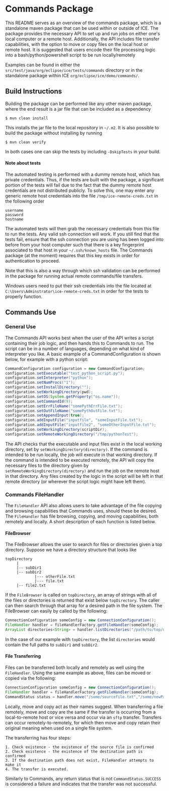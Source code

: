 # Commands Package

This README serves as an overview of the commands package, which is a standalone maven package that can be used within or outside of ICE. The package provides the necessary API to set up and run jobs on either one's local computer or a remote host. Additionally, the API includes file transfer capabilities, with the option to move or copy files on the local host or remote host. It is suggested that users encode their file processing logic into a bash/python/powershell script to be run locally/remotely

Examples can be found in either the `src/test/java/org/eclipse/ice/tests/commands` directory or in the standalone package within ICE `org/eclipse/ice/demo/commands/`. 


## Build Instructions
Building the package can be performed like any other maven package, where the end result is a jar file that can be included as a dependency

```
$ mvn clean install
```

This installs the jar file to the local repository in `~/.m2`. It is also possible to build the package without installing by running

```
$ mvn clean verify
```

In both cases one can skip the tests by including `-DskipTests` in your build. 

#### Note about tests
The automated testing is performed with a dummy remote host, which has private credentials. Thus, if the tests are built with the package, a significant portion of the tests will fail due to the fact that the dummy remote host credentials are not distributed publicly. To solve this, one may enter any generic remote host credentials into the file `/tmp/ice-remote-creds.txt` in the following order

```
username 
password
hostname
```
The automated tests will then grab the necessary credentials from this file to run the tests. Any valid ssh connection will work. If you still find that the tests fail, ensure that the ssh connection you are using has been logged into before from your host computer such that there is a key fingerprint associated to that host in your `~/.ssh/known_hosts` file. The Commands package (at the moment) requires that this key exists in order for authentication to proceed.

Note that this is also a way through which ssh validation can be performed in the package for running actual remote commands/file transfers.

Windows users need to put their ssh credentials into the file located at `C:\Users\Adminstrator\ice-remote-creds.txt` in order for the tests to properly function.


## Commands Use
### General Use
The Commands API works best when the user of the API writes a script containing their job logic, and then hands this to Commands to run. The script can be in a number of languages, depending on what kind of interpreter you like. A basic example of a CommandConfiguration is shown below, for example with a python script:

```java
CommandConfiguration configuration = new CommandConfiguration; 
configuration.setExecutable("test_python_script.py");
configuration.setInterpreter("python");
configuration.setNumProcs("1");
configuration.setInstallDirectory("");
configuration.setWorkingDirectory(pwd);
configuration.setOS(System.getProperty("os.name"));
configuration.setCommandId(9);
configuration.setErrFileName("somePythErrFile.txt");
configuration.setOutFileName("somePythOutFile.txt");
configuration.setAppendInput(true);
configuration.addInputFile("inputfile", "someInputFile.txt");
configuration.addInputFile("inputfile2", "someOtherInputFile.txt");
configuration.setWorkingDirectory(scriptDir);
configuration.setRemoteWorkingDirectory("/tmp/pythonTest");
``` 

The API checks that the executable and input files exist in the local working directory, set by `setWorkingDirectory(directory)`. If the command is intended to be run locally, the job will execute in that working directory. If the command is intended to be executed remotely, the API will copy the necessary files to the directory given by `setRemoteWorkingDirectory(directory)` and run the job on the remote host in that directory. Any files created by the logic in the script will be left in that remote directory (or wherever the script logic might have left them). 

### Commands FileHandler	
The `FileHandler` API also allows users to take advantage of the file copying and browsing capabilities that Commands uses, should these be desired. The `FileHandler` has file browsing, copying, and moving capabilities, both remotely and locally. A short description of each function is listed below.

#### FileBrowser

The FileBrowser allows the user to search for files or directories given a top directory. Suppose we have a directory structure that looks like

```
topDirectory
     |
     |-- subDir1
     |-- subDir2
 		     |--- otherFile.txt
 		     |--- file.txt
 	 |-- file2.txt    
```

If the `FileBrowser` is called on `topDirectory`, an array of strings with all of the files or directories is returned that exist below `topDirectory`. The caller can then search through that array for a desired path in the file system. The FileBrowser can easily by called by the following:

```java
ConnectionConfiguration someConfig = new ConnectionConfiguration();
FileHandler handler = fileHandlerFactory.getFileHandler(someConfig);
ArrayList directories<String> = handler.listDirectories("/path/to/top/directory/");

```
In the case of our example with `topDirectory`, the list `directories` would contain the full paths to `subDir1` and `subDir2`.


#### File Transferring

Files can be transferred both locally and remotely as well using the `FileHandler`. Using the same example as above, files can be moved or copied via the following:

```java
ConnectionConfiguration someConfig = new ConnectionConfiguration();
FileHandler handler = fileHandlerFactory.getFileHandler(someConfig);
CommandStatus status = handler.move("/some/sourcefile.txt","/some/newPath/");
```

Locally, move and copy act as their names suggest. When transferring a file remotely, move and copy are the same if the transfer is occurring from a local-to-remote host or vice versa and occur via an `sftp` transfer. Transfers can occur remotely-to-remotely, for which then move and copy retain their original meaning when used on a single file system. 

The transferring has four steps:

	1. Check existence - the existence of the source file is confirmed
	2. Check existence - the existence of the destination path is confirmed
	3. If the destination path does not exist, FileHandler attempts to make it
	4. The transfer is executed.

Similarly to Commands, any return status that is not `CommandStatus.SUCCESS` is considered a failure and indicates that the transfer was not successful.
